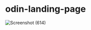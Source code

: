 # odin-landing-page
 
![Screenshot (614)](https://user-images.githubusercontent.com/52470464/176035729-d9f32919-a5bc-4946-b163-5cadac1a378c.png)
